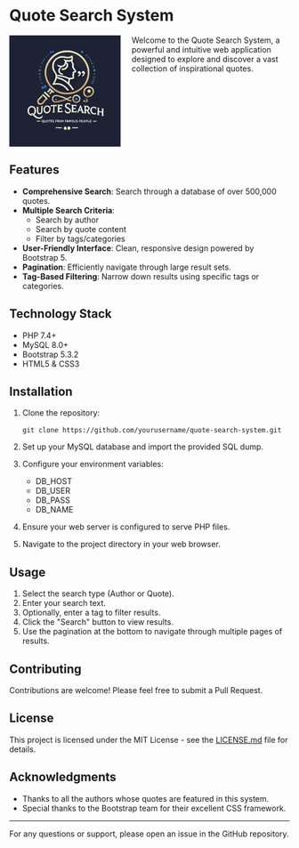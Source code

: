 # Quote Search System

<img src="image.png" alt="Quote Search Logo" width="200" align="left" style="margin-right: 20px;"/>

Welcome to the Quote Search System, a powerful and intuitive web application designed to explore and discover a vast collection of inspirational quotes.

<br clear="left"/>

## Features

- **Comprehensive Search**: Search through a database of over 500,000 quotes.
- **Multiple Search Criteria**:
  - Search by author
  - Search by quote content
  - Filter by tags/categories
- **User-Friendly Interface**: Clean, responsive design powered by Bootstrap 5.
- **Pagination**: Efficiently navigate through large result sets.
- **Tag-Based Filtering**: Narrow down results using specific tags or categories.

## Technology Stack

- PHP 7.4+
- MySQL 8.0+
- Bootstrap 5.3.2
- HTML5 & CSS3

## Installation

1. Clone the repository:
   ```
   git clone https://github.com/yourusername/quote-search-system.git
   ```

2. Set up your MySQL database and import the provided SQL dump.

3. Configure your environment variables:
   - DB_HOST
   - DB_USER
   - DB_PASS
   - DB_NAME

4. Ensure your web server is configured to serve PHP files.

5. Navigate to the project directory in your web browser.

## Usage

1. Select the search type (Author or Quote).
2. Enter your search text.
3. Optionally, enter a tag to filter results.
4. Click the "Search" button to view results.
5. Use the pagination at the bottom to navigate through multiple pages of results.

## Contributing

Contributions are welcome! Please feel free to submit a Pull Request.

## License

This project is licensed under the MIT License - see the [LICENSE.md](LICENSE.md) file for details.

## Acknowledgments

- Thanks to all the authors whose quotes are featured in this system.
- Special thanks to the Bootstrap team for their excellent CSS framework.

---

For any questions or support, please open an issue in the GitHub repository.
